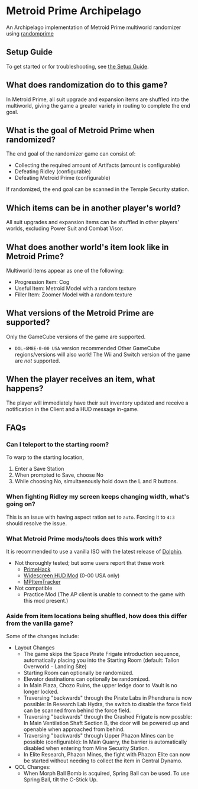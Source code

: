# Metroid Prime Archipelago

An Archipelago implementation of Metroid Prime multiworld randomizer using [randomprime](https://github.com/randovania/randomprime/)

## Setup Guide

To get started or for troubleshooting, see [the Setup Guide](./docs/setup_en.md).

## What does randomization do to this game?

In Metroid Prime, all suit upgrade and expansion items are shuffled into the multiworld, giving the game a greater variety in routing to complete the end goal.

## What is the goal of Metroid Prime when randomized?

The end goal of the randomizer game can consist of:

- Collecting the required amount of Artifacts (amount is configurable)
- Defeating Ridley (configurable)
- Defeating Metroid Prime (configurable)

If randomized, the end goal can be scanned in the Temple Security station.

## Which items can be in another player's world?

All suit upgrades and expansion items can be shuffled in other players' worlds, excluding Power Suit and Combat Visor.

## What does another world's item look like in Metroid Prime?

Multiworld items appear as one of the following:

- Progression Item: Cog
- Useful Item: Metroid Model with a random texture
- Filler Item: Zoomer Model with a random texture

## What versions of the Metroid Prime are supported?

Only the GameCube versions of the game are supported.

- `DOL-GM8E-0-00 USA` version recommended
  Other GameCube regions/versions will also work!
  The Wii and Switch version of the game are _not_ supported.

## When the player receives an item, what happens?

The player will immediately have their suit inventory updated and receive a notification in the Client and a HUD message in-game.

## FAQs

### Can I teleport to the starting room?

To warp to the starting location,

1. Enter a Save Station
2. When prompted to Save, choose No
3. While choosing No, simultaenously hold down the L and R buttons.

### When fighting Ridley my screen keeps changing width, what's going on?

This is an issue with having aspect ration set to `auto`. Forcing it to `4:3` should resolve the issue.

### What Metroid Prime mods/tools does this work with?

It is recommended to use a vanilla ISO with the latest release of [Dolphin](https://dolphin-emu.org/download/#).

- Not thoroughly tested; but some users report that these work
  - [PrimeHack](https://forums.dolphin-emu.org/Thread-fork-primehack-fps-controls-and-more-for-metroid-prime)
  - [Widescreen HUD Mod](<https://wiki.dolphin-emu.org/index.php?title=Metroid_Prime_(GC)#16:9_HUD_Mod>) (0-00 USA only)
  - [MPItemTracker](https://github.com/UltiNaruto/MPItemTracker)
- Not compatible
  - Practice Mod (The AP client is unable to connect to the game with this mod present.)

### Aside from item locations being shuffled, how does this differ from the vanilla game?

Some of the changes include:

- Layout Changes
  - The game skips the Space Pirate Frigate introduction sequence, automatically placing you into the Starting Room (default: Tallon Overworld - Landing Site)
  - Starting Room can optionally be randomized.
  - Elevator destinations can optionally be randomized.
  - In Main Plaza, Chozo Ruins, the upper ledge door to Vault is no longer locked.
  - Traversing "backwards" through the Pirate Labs in Phendrana is now possible:
    In Research Lab Hydra, the switch to disable the force field can be scanned from behind the force field.
  - Traversing "backwards" through the Crashed Frigate is now possble:
    In Main Ventilation Shaft Section B, the door will be powered up and openable when approached from behind.
  - Traversing "backwards" through Upper Phazon Mines can be possible (configurable):
    In Main Quarry, the barrier is automatically disabled when entering from Mine Security Station.
  - In Elite Research, Phazon Mines, the fight with Phazon Elite can now be started without needing to collect the item in Central Dynamo.
- QOL Changes:
  - When Morph Ball Bomb is acquired, Spring Ball can be used.
    To use Spring Ball, tilt the C-Stick Up.
